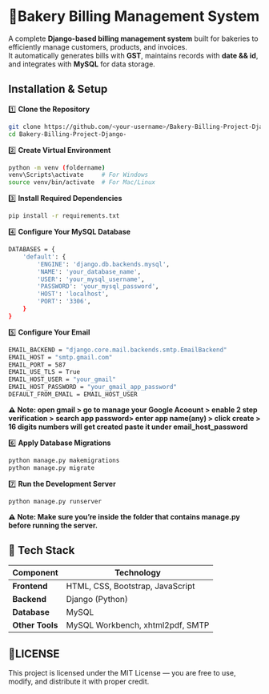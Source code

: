 # 🧁Bakery Billing Management System
A complete **Django-based billing management system** built for bakeries to efficiently manage customers, products, and invoices.  
It automatically generates bills with **GST**, maintains records with **date && id**, and integrates with **MySQL** for data storage.

## Installation & Setup
1️⃣ **Clone the Repository**
```bash
git clone https://github.com/<your-username>/Bakery-Billing-Project-Django-.git
cd Bakery-Billing-Project-Django-
```

2️⃣ **Create Virtual Environment**
```bash
python -m venv (foldername)
venv\Scripts\activate     # For Windows
source venv/bin/activate  # For Mac/Linux
```

3️⃣ **Install Required Dependencies**
```bash
pip install -r requirements.txt
```

4️⃣ **Configure Your MySQL Database**
```bash
DATABASES = {
    'default': {
        'ENGINE': 'django.db.backends.mysql',
        'NAME': 'your_database_name',
        'USER': 'your_mysql_username',
        'PASSWORD': 'your_mysql_password',
        'HOST': 'localhost',
        'PORT': '3306',
    }
}
```

5️⃣ **Configure Your Email**
```bash
EMAIL_BACKEND = "django.core.mail.backends.smtp.EmailBackend"
EMAIL_HOST = "smtp.gmail.com"
EMAIL_PORT = 587
EMAIL_USE_TLS = True
EMAIL_HOST_USER = "your_gmail"       
EMAIL_HOST_PASSWORD = "your_gmail_app_password"   
DEFAULT_FROM_EMAIL = EMAIL_HOST_USER
```
**⚠️ Note: open gmail > go to manage your Google Acoount > enable 2 step verification > search app password> enter app name(any) > click create > 16 digits numbers will get created paste it under email_host_password**

6️⃣ **Apply Database Migrations**
```bash
python manage.py makemigrations
python manage.py migrate
```

7️⃣ **Run the Development Server**
```bash
python manage.py runserver
```
**⚠️ Note: Make sure you’re inside the folder that contains manage.py before running the server.**

## 🧰 Tech Stack

| Component | Technology |
|------------|-------------|
| **Frontend** | HTML, CSS, Bootstrap, JavaScript |
| **Backend** | Django (Python) |
| **Database** | MySQL |
| **Other Tools** | MySQL Workbench, xhtml2pdf, SMTP |

## 📄LICENSE
This project is licensed under the MIT License — you are free to use, modify, and distribute it with proper credit.

